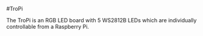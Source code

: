<!--
---
name: TroPi
class: board
type: LED
formfactor: Custom
manufacturer: PiBorg
description: A five LED add on board.
url: https://www.piborg.org/tropi
buy: https://www.piborg.org/tropi
image: 'piborg-tropi.png'
pincount: 40
eeprom: no
power:
  '2':
ground:
  '6':
  '20':
  '30':
pin:
  '16':
    name: Clock
	mode: output
	active: low
  '18':
	name: Data
	mode: output
	active: low
-->
#TroPi

The TroPi is an RGB LED board with 5 WS2812B LEDs which are individually controllable from a Raspberry Pi.
